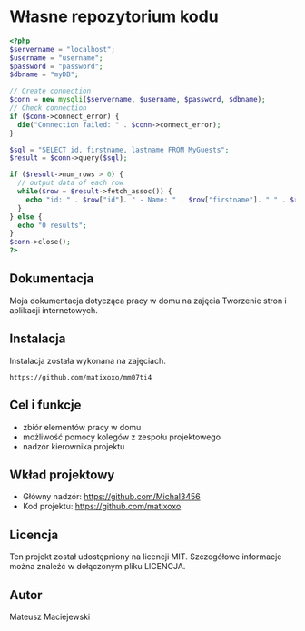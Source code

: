 # Własne repozytorium kodu
 
 
```php
<?php
$servername = "localhost";
$username = "username";
$password = "password";
$dbname = "myDB";

// Create connection
$conn = new mysqli($servername, $username, $password, $dbname);
// Check connection
if ($conn->connect_error) {
  die("Connection failed: " . $conn->connect_error);
}

$sql = "SELECT id, firstname, lastname FROM MyGuests";
$result = $conn->query($sql);

if ($result->num_rows > 0) {
  // output data of each row
  while($row = $result->fetch_assoc()) {
    echo "id: " . $row["id"]. " - Name: " . $row["firstname"]. " " . $row["lastname"]. "<br>";
  }
} else {
  echo "0 results";
}
$conn->close();
?>
```
 
## Dokumentacja
 
Moja dokumentacja dotycząca pracy w domu na zajęcia Tworzenie stron i aplikacji internetowych.
 
## Instalacja
 
Instalacja została wykonana na zajęciach.
 
```
https://github.com/matixoxo/mm07ti4
```
 
## Cel i funkcje
 
* zbiór elementów pracy w domu
* możliwość pomocy kolegów z zespołu projektowego
* nadzór kierownika projektu
 
## Wkład projektowy
 
* Główny nadzór: https://github.com/Michal3456
* Kod projektu: https://github.com/matixoxo

## Licencja
 
Ten projekt został udostępniony na licencji MIT. Szczegółowe informacje można znaleźć w dołączonym pliku LICENCJA.
 
## Autor

Mateusz Maciejewski
